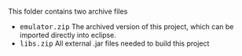 This folder contains two archive files 
* <tt>emulator.zip</tt> The archived version of this project, which can be imported directly into eclipse. 
* <tt>libs.zip</tt> All external .jar files needed to build this project